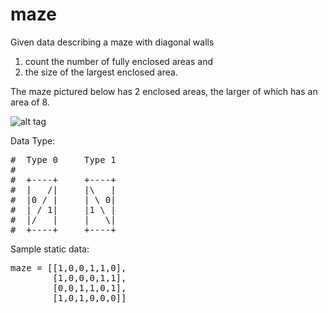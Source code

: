 # maze

Given data describing a maze with diagonal walls
<ol>
<li>count the number of fully enclosed areas and </li>
<li>the size of the largest enclosed area. </li>
</ol>
The maze pictured below has 2 enclosed areas, the larger of which has an area of 8.

![alt tag](https://raw.github.com/username/projectname/branch/path/to/img.png)

Data Type:
<pre>
#  Type 0     Type 1
# 
#  +----+     +----+
#  |   /|     |\   |
#  |0 / |     | \ 0|
#  | / 1|     |1 \ |
#  |/   |     |   \|
#  +----+     +----+
</pre>

Sample static data:
<pre>
maze = [[1,0,0,1,1,0],
        [1,0,0,0,1,1],
        [0,0,1,1,0,1],
        [1,0,1,0,0,0]]
</pre>
